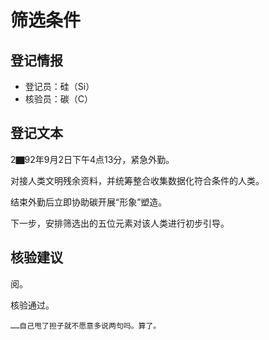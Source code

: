 # 筛选条件

## 登记情报

- 登记员：硅（Si）
- 核验员：碳（C）

## 登记文本

2▇92年9月2日下午4点13分，紧急外勤。

对接人类文明残余资料，并统筹整合收集数据化符合条件的人类。

结束外勤后立即协助碳开展“形象”塑造。

下一步，安排筛选出的五位元素对该人类进行初步引导。

## 核验建议

阅。

核验通过。

```
……自己甩了担子就不愿意多说两句吗。算了。
```
